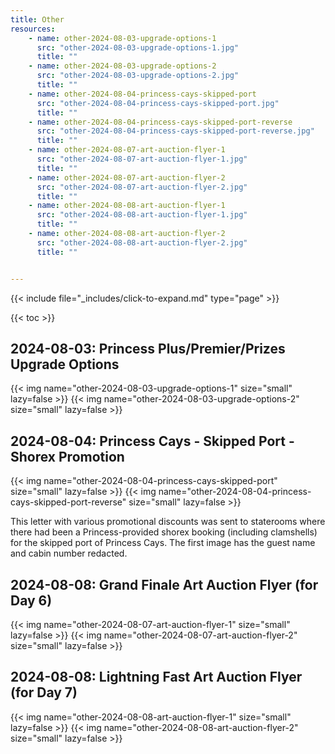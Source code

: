 ```yaml
---
title: Other
resources:
    - name: other-2024-08-03-upgrade-options-1
      src: "other-2024-08-03-upgrade-options-1.jpg"
      title: ""
    - name: other-2024-08-03-upgrade-options-2
      src: "other-2024-08-03-upgrade-options-2.jpg"
      title: ""
    - name: other-2024-08-04-princess-cays-skipped-port
      src: "other-2024-08-04-princess-cays-skipped-port.jpg"
      title: ""
    - name: other-2024-08-04-princess-cays-skipped-port-reverse
      src: "other-2024-08-04-princess-cays-skipped-port-reverse.jpg"
      title: ""
    - name: other-2024-08-07-art-auction-flyer-1
      src: "other-2024-08-07-art-auction-flyer-1.jpg"
      title: ""
    - name: other-2024-08-07-art-auction-flyer-2
      src: "other-2024-08-07-art-auction-flyer-2.jpg"
      title: ""
    - name: other-2024-08-08-art-auction-flyer-1
      src: "other-2024-08-08-art-auction-flyer-1.jpg"
      title: ""
    - name: other-2024-08-08-art-auction-flyer-2
      src: "other-2024-08-08-art-auction-flyer-2.jpg"
      title: ""


---
```


{{< include file="_includes/click-to-expand.md" type="page" >}}

{{< toc >}}

## 2024-08-03: Princess Plus/Premier/Prizes Upgrade Options

{{< img name="other-2024-08-03-upgrade-options-1" size="small" lazy=false >}}
{{< img name="other-2024-08-03-upgrade-options-2" size="small" lazy=false >}}

## 2024-08-04: Princess Cays - Skipped Port - Shorex Promotion

{{< img name="other-2024-08-04-princess-cays-skipped-port" size="small" lazy=false >}}
{{< img name="other-2024-08-04-princess-cays-skipped-port-reverse" size="small" lazy=false >}}

This letter with various promotional discounts was sent to staterooms where there had been a Princess-provided shorex booking (including clamshells) for the skipped port of Princess Cays. The first image has the guest name and cabin number redacted.

## 2024-08-08: Grand Finale Art Auction Flyer (for Day 6)

{{< img name="other-2024-08-07-art-auction-flyer-1" size="small" lazy=false >}}
{{< img name="other-2024-08-07-art-auction-flyer-2" size="small" lazy=false >}}

## 2024-08-08: Lightning Fast Art Auction Flyer (for Day 7)

{{< img name="other-2024-08-08-art-auction-flyer-1" size="small" lazy=false >}}
{{< img name="other-2024-08-08-art-auction-flyer-2" size="small" lazy=false >}}
